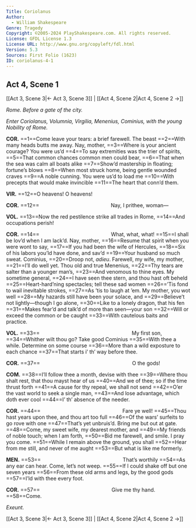```yaml
---
Title: Coriolanus
Author: 
  - William Shakespeare
Genre: Tragedy
Copyright: ©2005-2024 PlayShakespeare.com. All rights reserved.
License: GFDL License 1.3
License URL: http://www.gnu.org/copyleft/fdl.html
Version: 5.3
Sources: First Folio (1623)
ID: coriolanus-4-1
---
```


## Act 4, Scene 1
[[Act 3, Scene 3|← Act 3, Scene 3]] | [[Act 4, Scene 2|Act 4, Scene 2 →]]

*Rome. Before a gate of the city.*

*Enter Coriolanus, Volumnia, Virgilia, Menenius, Cominius, with the young Nobility of Rome.*

**COR.**
==1==Come leave your tears: a brief farewell. The beast
==2==With many heads butts me away. Nay, mother,
==3==Where is your ancient courage? You were us’d
==4==To say extremities was the trier of spirits,
==5==That common chances common men could bear,
==6==That when the sea was calm all boats alike
==7==Show’d mastership in floating; fortune’s blows
==8==When most struck home, being gentle wounded craves
==9==A noble cunning. You were us’d to load me
==10==With precepts that would make invincible
==11==The heart that conn’d them.

**VIR.**
==12==O heavens! O heavens!

**COR.**
==12==              Nay, I prithee, woman⁠—

**VOL.**
==13==Now the red pestilence strike all trades in Rome,
==14==And occupations perish!

**COR.**
==14==              What, what, what!
==15==I shall be lov’d when I am lack’d. Nay, mother,
==16==Resume that spirit when you were wont to say,
==17==If you had been the wife of Hercules,
==18==Six of his labors you’ld have done, and sav’d
==19==Your husband so much sweat. Cominius,
==20==Droop not, *adieu*. Farewell, my wife, my mother,
==21==I’ll do well yet. Thou old and true Menenius,
==22==Thy tears are salter than a younger man’s,
==23==And venomous to thine eyes. My sometime general,
==24==I have seen thee stern, and thou hast oft beheld
==25==Heart-hard’ning spectacles; tell these sad women
==26==’Tis fond to wail inevitable strokes,
==27==As ’tis to laugh at ’em. My mother, you wot well
==28==My hazards still have been your solace, and
==29==Believe’t not lightly—though I go alone,
==30==Like to a lonely dragon, that his fen
==31==Makes fear’d and talk’d of more than seen—your son
==32==Will or exceed the common or be caught
==33==With cautelous baits and practice.

**VOL.**
==33==                  My first son,
==34==Whither wilt thou go? Take good Cominius
==35==With thee a while. Determine on some course
==36==More than a wild exposture to each chance
==37==That starts i’ th’ way before thee.

**COR.**
==37==                  O the gods!

**COM.**
==38==I’ll follow thee a month, devise with thee
==39==Where thou shalt rest, that thou mayst hear of us
==40==And we of thee; so if the time thrust forth
==41==A cause for thy repeal, we shall not send
==42==O’er the vast world to seek a single man,
==43==And lose advantage, which doth ever cool
==44==I’ th’ absence of the needer.

**COR.**
==44==                Fare ye well!
==45==Thou hast years upon thee, and thou art too full
==46==Of the wars’ surfeits to go rove with one
==47==That’s yet unbruis’d. Bring me but out at gate.
==48==Come, my sweet wife, my dearest mother, and
==49==My friends of noble touch; when I am forth,
==50==Bid me farewell, and smile. I pray you come.
==51==While I remain above the ground, you shall
==52==Hear from me still, and never of me aught
==53==But what is like me formerly.

**MEN.**
==53==                That’s worthily
==54==As any ear can hear. Come, let’s not weep.
==55==If I could shake off but one seven years
==56==From these old arms and legs, by the good gods
==57==I’ld with thee every foot.

**COR.**
==57==              Give me thy hand.
==58==Come.

*Exeunt.*

[[Act 3, Scene 3|← Act 3, Scene 3]] | [[Act 4, Scene 2|Act 4, Scene 2 →]]